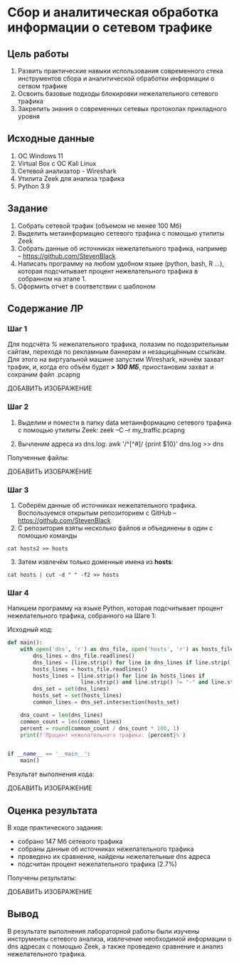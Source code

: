 # Сбор и аналитическая обработка информации о сетевом трафике

## Цель работы

1. Развить практические навыки использования современного стека инструментов сбора и аналитической обработки информации о сетвом трафике
2. Освоить базовые подходы блокировки нежелательного сетевого трафика
3. Закрепить знания о современных сетевых протоколах прикладного уровня

## ️Исходные данные

1. ОС Windows 11
2. Virtual Box с ОС Kali Linux
3. Сетевой анализатор - Wireshark
4. Утилита Zeek для анализа трафика
5. Python 3.9

## ️Задание

1. Собрать сетевой трафик (объемом не менее 100 Мб)
2. Выделить метаинформацию сетевого трафика с помощью утилиты Zeek
3. Собрать данные об источниках нежелательного трафика, например – https://github.com/StevenBlack
4. Написать программу на любом удобном языке (python, bash, R …), которая подсчитывает процент нежелательного трафика в собранном на этапе 1.
5. Оформить отчет в соответствии с шаблоном

## Содержание ЛР

### Шаг 1

Для подсчёта _%_ нежелательного трафика, полазим по подозрительным сайтам, переходя по рекламным 
баннерам и незащищённым ссылкам. Для этого на виртуальной машине запустим Wireshark, начнём захват трафик, и, когда
его объём будет ___> 100 МБ___, приостановим захват и сохраним файл .pcapng

ДОБАВИТЬ ИЗОБРАЖЕНИЕ

### Шаг 2

1. Выделим и помести в папку data метаинформацию сетевого трафика с помощью утилиты Zeek:
zeek –C –r my_traffic.pcapng

2. Вычленим адреса из dns.log:
awk '/^[^#]/ {print $10}' dns.log >> dns

Полученные файлы:

ДОБАВИТЬ ИЗОБРАЖЕНИЕ

### Шаг 3

1. Соберём данные об источниках нежелательного трафика. Воспользуемся открытым репозиторием 
с GitHub – https://github.com/StevenBlack
2. С репозитория взяты несколько файлов и объединены в один с помощью команды
```
cat hosts2 >> hosts
```
3. Затем извлечём только доменные имена из **hosts**:
```
cat hosts | cut -d " " -f2 >> hosts
```

### Шаг 4

Напишем программу на языке Python, которая подсчитывает процент нежелательного трафика, собранного на Шаге 1:

Исходный код:
```python
def main():
    with open('dns', 'r') as dns_file, open('hosts', 'r') as hosts_file:
        dns_lines = dns_file.readlines()
        dns_lines = [line.strip() for line in dns_lines if line.strip() and line.strip() != "-"]
        hosts_lines = hosts_file.readlines()
        hosts_lines = [line.strip() for line in hosts_lines if
                       line.strip() and line.strip() != "-" and line.strip() != "#"]
        dns_set = set(dns_lines)
        hosts_set = set(hosts_lines)
        common_lines = dns_set.intersection(hosts_set)

    dns_count = len(dns_lines)
    common_count = len(common_lines)
    percent = round(common_count / dns_count * 100, 1)
    print(f'Процент нежелательного трафика: {percent}%')


if __name__ == '__main__':
    main()

```
Результат выполнения кода:

ДОБАВИТЬ ИЗОБРАЖЕНИЕ

## ️Оценка результата

В ходе практического задания:
+ собрано 147 Мб сетевого трафика
+ собраны данные об источниках нежелательного трафика
+ проведено их сравнение, найдены нежелательные dns адреса
+ подсчитан процент нежелательного трафика (2.7%)

Получены результаты:

ДОБАВИТЬ ИЗОБРАЖЕНИЕ

## ️Вывод 

В результате выполнения лабораторной работы были изучены инструменты сетевого анализа, извлечение 
необходимой информации о dns адресах с помощью Zeek, а также проведено сравнение и анализ нежелательного трафика.